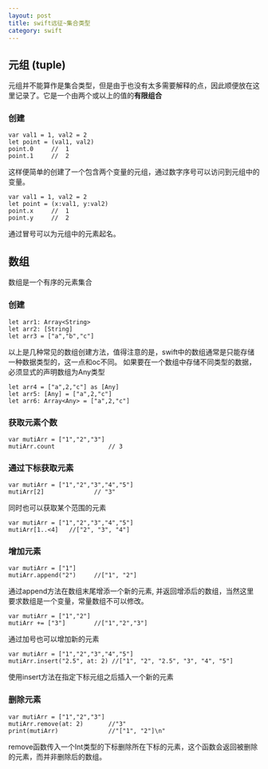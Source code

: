 ```yaml
---
layout: post
title: swift远征~集合类型
category: swift
---
```


## 元组 (tuple)

元组并不能算作是集合类型，但是由于也没有太多需要解释的点，因此顺便放在这里记录了。它是一个由两个或以上的值的**有限组合**

### 创建

```
var val1 = 1, val2 = 2
let point = (val1, val2)
point.0     //  1
point.1     //  2
```

这样便简单的创建了一个包含两个变量的元组，通过数字序号可以访问到元组中的变量。

```
var val1 = 1, val2 = 2
let point = (x:val1, y:val2)
point.x     //  1
point.y     //  2
```

通过冒号可以为元组中的元素起名。


## 数组

数组是一个有序的元素集合

### 创建

```
let arr1: Array<String>
let arr2: [String]
let arr3 = ["a","b","c"]
```

以上是几种常见的数组创建方法，值得注意的是，swift中的数组通常是只能存储一种数据类型的，这一点和oc不同。
如果要在一个数组中存储不同类型的数据，必须显式的声明数组为Any类型

```
let arr4 = ["a",2,"c"] as [Any]
let arr5: [Any] = ["a",2,"c"]
let arr6: Array<Any> = ["a",2,"c"]
```

### 获取元素个数

```
var mutiArr = ["1","2","3"]
mutiArr.count               // 3
```

### 通过下标获取元素

```
var mutiArr = ["1","2","3","4","5"]
mutiArr[2]              // "3"
```

同时也可以获取某个范围的元素

```
var mutiArr = ["1","2","3","4","5"]
mutiArr[1..<4]   //["2", "3", "4"]
```

### 增加元素

```
var mutiArr = ["1"]
mutiArr.append("2")     //["1", "2"]
```

通过append方法在数组末尾增添一个新的元素, 并返回增添后的数组，当然这里要求数组是一个变量，常量数组不可以修改。

```
var mutiArr = ["1","2"]
mutiArr += ["3"]        //["1","2","3"]
```

通过加号也可以增加新的元素

```
var mutiArr = ["1","2","3","4","5"]
mutiArr.insert("2.5", at: 2) //["1", "2", "2.5", "3", "4", "5"]
```

使用insert方法在指定下标元组之后插入一个新的元素


### 删除元素

```
var mutiArr = ["1","2","3"]
mutiArr.remove(at: 2)       //"3"
print(mutiArr)              //"["1", "2"]\n"
```
remove函数传入一个Int类型的下标删除所在下标的元素，这个函数会返回被删除的元素，而并非删除后的数组。
















